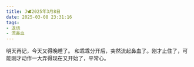 ```yaml
---
title: J🕊️2025年3月8日
date: 2025-03-08 23:31:16
tags:
- 退烧
- 流鼻血
---
```

明天再记，今天又得晚睡了。
和乖乖分开后，突然流起鼻血了。刚才止住了，可能刚才动作一大弄得现在又开始了，平常心。